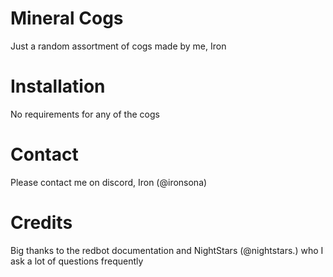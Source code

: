 # Mineral Cogs
Just a random assortment of cogs made by me, Iron

# Installation
No requirements for any of the cogs

# Contact
Please contact me on discord, Iron (@ironsona)

# Credits
Big thanks to the redbot documentation and NightStars (@nightstars.) who I ask a lot of questions frequently
